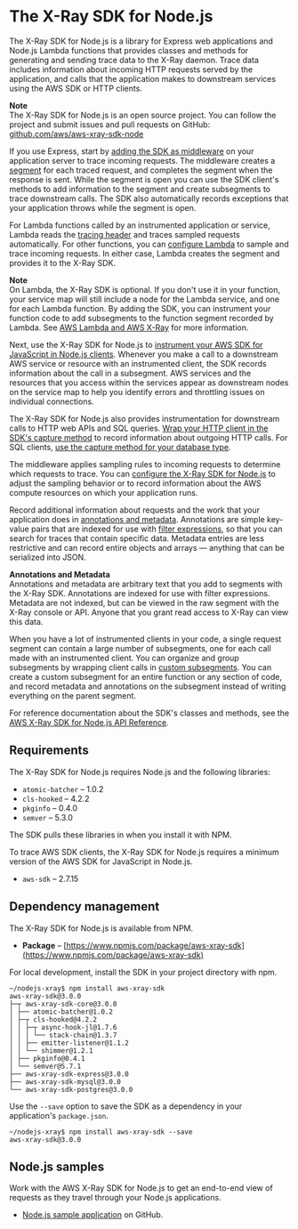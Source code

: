 # The X\-Ray SDK for Node\.js<a name="xray-sdk-nodejs"></a>

The X\-Ray SDK for Node\.js is a library for Express web applications and Node\.js Lambda functions that provides classes and methods for generating and sending trace data to the X\-Ray daemon\. Trace data includes information about incoming HTTP requests served by the application, and calls that the application makes to downstream services using the AWS SDK or HTTP clients\.

**Note**  
The X\-Ray SDK for Node\.js is an open source project\. You can follow the project and submit issues and pull requests on GitHub: [github\.com/aws/aws\-xray\-sdk\-node](https://github.com/aws/aws-xray-sdk-node)

If you use Express, start by [adding the SDK as middleware](xray-sdk-nodejs-middleware.md) on your application server to trace incoming requests\. The middleware creates a [segment](xray-concepts.md#xray-concepts-segments) for each traced request, and completes the segment when the response is sent\. While the segment is open you can use the SDK client's methods to add information to the segment and create subsegments to trace downstream calls\. The SDK also automatically records exceptions that your application throws while the segment is open\.

For Lambda functions called by an instrumented application or service, Lambda reads the [tracing header](xray-concepts.md#xray-concepts-tracingheader) and traces sampled requests automatically\. For other functions, you can [configure Lambda](xray-services-lambda.md) to sample and trace incoming requests\. In either case, Lambda creates the segment and provides it to the X\-Ray SDK\.

**Note**  
On Lambda, the X\-Ray SDK is optional\. If you don't use it in your function, your service map will still include a node for the Lambda service, and one for each Lambda function\. By adding the SDK, you can instrument your function code to add subsegments to the function segment recorded by Lambda\. See [AWS Lambda and AWS X\-Ray](xray-services-lambda.md) for more information\.

Next, use the X\-Ray SDK for Node\.js to [instrument your AWS SDK for JavaScript in Node\.js clients](xray-sdk-nodejs-awssdkclients.md)\. Whenever you make a call to a downstream AWS service or resource with an instrumented client, the SDK records information about the call in a subsegment\. AWS services and the resources that you access within the services appear as downstream nodes on the service map to help you identify errors and throttling issues on individual connections\.

The X\-Ray SDK for Node\.js also provides instrumentation for downstream calls to HTTP web APIs and SQL queries\. [Wrap your HTTP client in the SDK's capture method](xray-sdk-nodejs-httpclients.md) to record information about outgoing HTTP calls\. For SQL clients, [use the capture method for your database type](xray-sdk-nodejs-sqlclients.md)\.

The middleware applies sampling rules to incoming requests to determine which requests to trace\. You can [configure the X\-Ray SDK for Node\.js](xray-sdk-nodejs-configuration.md) to adjust the sampling behavior or to record information about the AWS compute resources on which your application runs\.

Record additional information about requests and the work that your application does in [annotations and metadata](xray-sdk-nodejs-segment.md)\. Annotations are simple key\-value pairs that are indexed for use with [filter expressions](xray-console-filters.md), so that you can search for traces that contain specific data\. Metadata entries are less restrictive and can record entire objects and arrays — anything that can be serialized into JSON\.

**Annotations and Metadata**  
Annotations and metadata are arbitrary text that you add to segments with the X\-Ray SDK\. Annotations are indexed for use with filter expressions\. Metadata are not indexed, but can be viewed in the raw segment with the X\-Ray console or API\. Anyone that you grant read access to X\-Ray can view this data\.

When you have a lot of instrumented clients in your code, a single request segment can contain a large number of subsegments, one for each call made with an instrumented client\. You can organize and group subsegments by wrapping client calls in [custom subsegments](xray-sdk-nodejs-subsegments.md)\. You can create a custom subsegment for an entire function or any section of code, and record metadata and annotations on the subsegment instead of writing everything on the parent segment\.

For reference documentation about the SDK's classes and methods, see the [AWS X\-Ray SDK for Node\.js API Reference](https://docs.aws.amazon.com//xray-sdk-for-nodejs/latest/reference)\.

## Requirements<a name="xray-sdk-nodejs-requirements"></a>

The X\-Ray SDK for Node\.js requires Node\.js and the following libraries:
+ `atomic-batcher` – 1\.0\.2
+ `cls-hooked` – 4\.2\.2
+ `pkginfo` – 0\.4\.0
+ `semver` – 5\.3\.0

The SDK pulls these libraries in when you install it with NPM\.

To trace AWS SDK clients, the X\-Ray SDK for Node\.js requires a minimum version of the AWS SDK for JavaScript in Node\.js\.
+ `aws-sdk` – 2\.7\.15

## Dependency management<a name="xray-sdk-nodejs-dependencies"></a>

The X\-Ray SDK for Node\.js is available from NPM\.
+ **Package** – [https://www.npmjs.com/package/aws-xray-sdk](https://www.npmjs.com/package/aws-xray-sdk)

For local development, install the SDK in your project directory with npm\.

```
~/nodejs-xray$ npm install aws-xray-sdk
aws-xray-sdk@3.0.0
├─┬ aws-xray-sdk-core@3.0.0
│ ├── atomic-batcher@1.0.2
│ ├─┬ cls-hooked@4.2.2
│ │ ├─┬ async-hook-jl@1.7.6
│ │ │ └── stack-chain@1.3.7
│ │ ├── emitter-listener@1.1.2
│ │ └── shimmer@1.2.1
│ ├── pkginfo@0.4.1 
│ └── semver@5.7.1
├── aws-xray-sdk-express@3.0.0
├── aws-xray-sdk-mysql@3.0.0
└── aws-xray-sdk-postgres@3.0.0
```

Use the `--save` option to save the SDK as a dependency in your application's `package.json`\.

```
~/nodejs-xray$ npm install aws-xray-sdk --save
aws-xray-sdk@3.0.0
```

## Node\.js samples<a name="xray-sdk-nodejs-sample"></a>

Work with the AWS X\-Ray SDK for Node\.js to get an end\-to\-end view of requests as they travel through your Node\.js applications\. 
+ [Node\.js sample application](https://github.com/aws-samples/aws-xray-sdk-node-sample) on GitHub\.